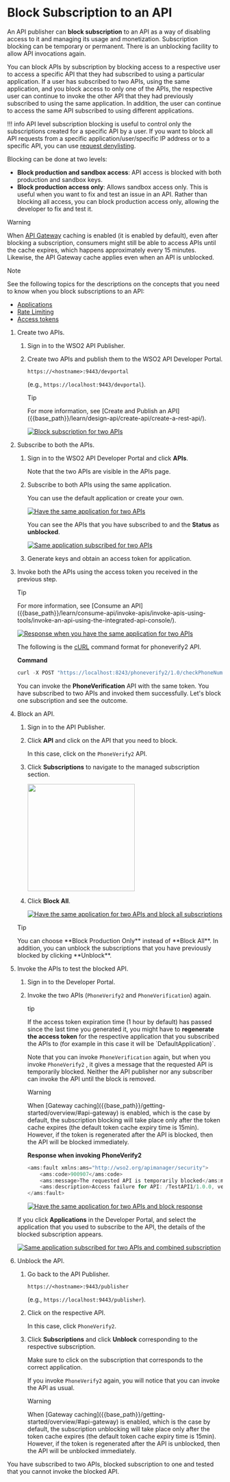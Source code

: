 # Block Subscription to an API

An API publisher can **block subscription** to an API as a way of disabling access to it and managing its usage and monetization. Subscription blocking can be temporary or permanent. There is an unblocking facility to allow API invocations again.

You can block APIs by subscription by blocking access to a respective user to access a specific API that they had subscribed to using a particular application. If a user has subscribed to two APIs, using the same application, and you block access to only one of the APIs, the respective user can continue to invoke the other API that they had previously subscribed to using the same application. In addition, the user can continue to access the same API subscribed to using different applications.

!!! info
    API level subscription blocking is useful to control only the subscriptions created for a specific API by a user. If you want to block all API requests from a specific application/user/specific IP address or to a specific API, you can use [request denylisting]({{base_path}}/learn/rate-limiting/access-control/#denying-requests).


Blocking can be done at two levels:

-   **Block production and sandbox access**: API access is blocked with both production and sandbox keys.
-   **Block production access only**: Allows sandbox access only. This is useful when you want to fix and test an issue in an API. Rather than blocking all access, you can block production access only, allowing the developer to fix and test it.

  <html>
  <div class="admonition warning">
  <p class="admonition-title">Warning</p>
  <p>When <a href="{{base_path}}/getting-started/overview/#api-gateway">API Gateway</a> caching is enabled (it is enabled by default), even after blocking a subscription, consumers might still be able to access APIs until the cache expires, which happens approximately every 15 minutes. Likewise, the API Gateway cache applies even when an API is unblocked.</p>
  </div> 
  
  <div class="admonition note">
  <p class="admonition-title">Note</p>
  <p>See the following topics for the descriptions on the concepts that you need to know when you block subscriptions to an API:
  <ul>
    <li><a href="{{base_path}}/getting-started/key-concepts/#application">Applications</a></li>
    <li><a href="{{base_path}}/getting-started/key-concepts/#rate-limits">Rate Limiting</a></li>
    <li> <a href="{{base_path}}/getting-started/key-concepts/#access-token">Access tokens</a></li></ul>
    </p>
  </div> 
  </html>

1.  Create two APIs.
     1.  Sign in to the WSO2 API Publisher.

     2.  Create two APIs and publish them to the WSO2 API Developer Portal.

         `https://<hostname>:9443/devportal` 

         (e.g., `https://localhost:9443/devportal`). 

         <html>
         <div class="admonition tip"> 
         <p class="admonition-title">Tip</p>
         <p>For more information, see [Create and Publish an API]({{base_path}}/learn/design-api/create-api/create-a-rest-api/).</p>
         </div>
         </html>
         
         [![Block subscription for two APIs]({{base_path}}/assets/img/learn/two-apis-for-block-subscription.png)]({{base_path}}/assets/img/learn/two-apis-for-block-subscription.png)

2.  Subscribe to both the APIs.
     1.  Sign in to the WSO2 API Developer Portal and click **APIs**.

         Note that the two APIs are visible in the APIs page.

     2.  Subscribe to both APIs using the same application.

         You can use the default application or create your own.

         [![Have the same application for two APIs]({{base_path}}/assets/img/learn/same-application-for-two-apis.png)]({{base_path}}/assets/img/learn/same-application-for-two-apis.png)
         
         You can see the APIs that you have subscribed to and the **Status** as **unblocked**.

         [![Same application subscribed for two APIs]({{base_path}}/assets/img/learn/same-application-subscribed-for-two-apis.png)]({{base_path}}/assets/img/learn/same-application-subscribed-for-two-apis.png)
        
     3.  Generate keys and obtain an access token for application.
       
3.  Invoke both the APIs using the access token you received in the previous step.
     
      <html>
      <div class="admonition tip"> 
      <p class="admonition-title">Tip</p>
      <p>For more information, see  [Consume an API]({{base_path}}/learn/consume-api/invoke-apis/invoke-apis-using-tools/invoke-an-api-using-the-integrated-api-console/).</p>
      </div>
      </html>

     [![Response when you have the same application for two APIs]({{base_path}}/assets/img/learn/same-application-for-two-apis-response.png)]({{base_path}}/assets/img/learn/same-application-for-two-apis-response.png)

     The following is the [cURL](http://curl.haxx.se/download.html) command format for phoneverify2 API.
     
     **Command**
 
     ``` java
     curl -X POST "https://localhost:8243/phoneverify2/1.0/checkPhoneNumber" -H "accept: application/json" -H "Content-Type: application/json" -H "Authorization: Bearer 1b4cde76-3951-32bb-9ace-f530bc478490" -d "{ \"CheckPhoneNumber\": { \"PhoneNumber\": \"18006785432\", \"LicenseKey\": \"0\" }}"
     ```

     You can invoke the **PhoneVerification** API with the same token.
     You have subscribed to two APIs and invoked them successfully. Let's block one subscription and see the outcome.

4.  Block an API.

     1.  Sign in to the API Publisher.

     2.  Click **API** and click on the API that you need to block.

         In this case, click on the `PhoneVerify2` API.

     3.  Click **Subscriptions** to navigate to the managed subscription section.

         <a href="{{base_path}}/assets/img/learn/subscriptions-menu.png" alt="subscriptions menu"><img src="{{base_path}}/assets/img/learn/subscriptions-menu.png" width=250></a>

     4. Click **Block All**.

        [![Have the same application for two APIs and block all subscriptions]({{base_path}}/assets/img/learn/same-application-subscribed-for-two-apis-and-blocked.png)]({{base_path}}/assets/img/learn/same-application-subscribed-for-two-apis-and-blocked.png)
        
       <html>
       <div class="admonition tip"> 
       <p class="admonition-title">Tip</p>
       <p>You can choose **Block Production Only** instead of **Block All**. In addition, you can unblock the subscriptions that you have previously blocked by clicking **Unblock**.</p>
       </div>
       </html>

5.  Invoke the APIs to test the blocked API.

    1. Sign in to the Developer Portal.

    2. Invoke the two APIs (`PhoneVerify2` and `PhoneVerification`) again.

         <html>
         <div class="admonition tip">
         <p class="admonition-title">tip</p>
         <p>If the access token expiration time (1 hour by default) has passed since the last time you generated it, you might have to <b>regenerate the access token</b> for the respective application that you subscribed the APIs to (for example in this case it will be `DefaultApplication)`. </p>
         </div>
         </html>

         Note that you can invoke `PhoneVerification` again, but when you invoke `PhoneVerify2` , it gives a message that the requested API is temporarily blocked. Neither the API publisher nor any subscriber can invoke the API until the block is removed.

         <html>
         <div class="admonition warning">
         <p class="admonition-title">Warning</p>
         <p>When [Gateway caching]({{base_path}}/getting-started/overview/#api-gateway) is enabled, which is the case by default, the subscription blocking will take place only after the token cache expires (the default token cache expiry time is 15min). However, if the token is regenerated after the API is blocked, then the API will be blocked immediately.</p>
         </div>
         </html>


        **Response when invoking PhoneVerify2**

        ``` java
        <ams:fault xmlns:ams="http://wso2.org/apimanager/security">
            <ams:code>900907</ams:code>
            <ams:message>The requested API is temporarily blocked</ams:message>
            <ams:description>Access failure for API: /TestAPI1/1.0.0, version: 1.0.0 status: (900907) - The requested API is temporarily blocked</ams:description>
        </ams:fault>
        ```

        [![Have the same application for two APIs and block response]({{base_path}}/assets/img/learn/same-application-subscribed-for-two-apis-and-blocked-response.png)]({{base_path}}/assets/img/learn/same-application-subscribed-for-two-apis-and-blocked-response.png)
        
     If you click **Applications** in the Developer Portal, and select the application that you used to subscribe to the API, the details of the blocked subscription appears.

     [![Same application subscribed for two APIs and combined subscription]({{base_path}}/assets/img/learn/same-application-subscribed-for-two-apis-and-combined-subscription.png)]({{base_path}}/assets/img/learn/same-application-subscribed-for-two-apis-and-combined-subscription.png)

6.  Unblock the API.

     1.  Go back to the API Publisher.

         `https://<hostname>:9443/publisher` 

         (e.g., `https://localhost:9443/publisher`). 

     2.  Click on the respective API.

         In this case, click `PhoneVerify2`.

     3.  Click **Subscriptions** and click **Unblock** corresponding to the respective subscription.

         Make sure to click on the subscription that corresponds to the correct application.

         If you invoke `PhoneVerify2` again, you will notice that you can invoke the API as usual.

         <html>
         <div class="admonition warning">
         <p class="admonition-title">Warning</p>
         <p>When [Gateway caching]({{base_path}}/getting-started/overview/#api-gateway) is enabled, which is the case by default, the subscription unblocking will take place only after the token cache expires (the default token cache expiry time is 15min). However, if the token is regenerated after the API is unblocked, then the API will be unblocked immediately.</p>
         </div>
         </html>

You have subscribed to two APIs, blocked subscription to one and tested that you cannot invoke the blocked API.
